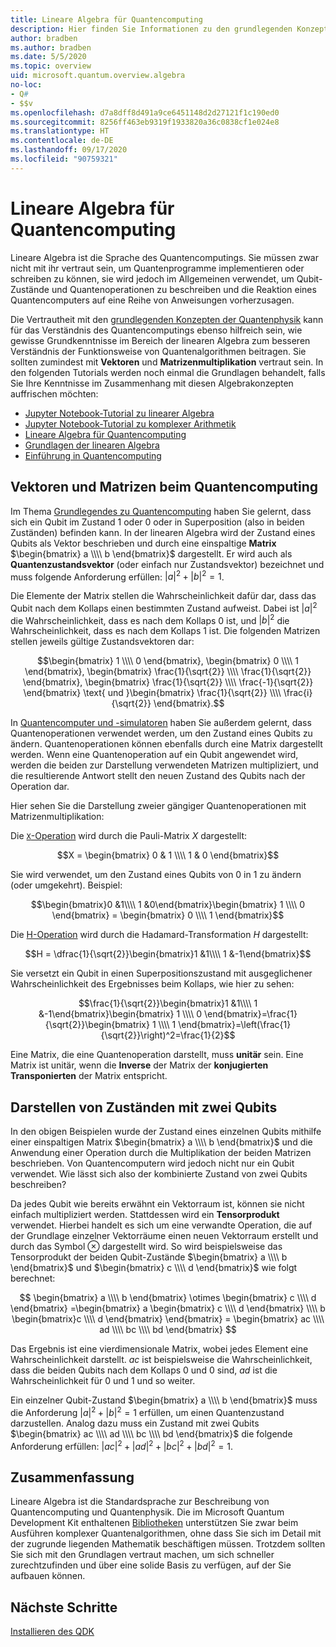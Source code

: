 ```yaml
---
title: Lineare Algebra für Quantencomputing
description: Hier finden Sie Informationen zu den grundlegenden Konzepten der linearen Algebra, die zum Verständnis des Quantencomputings benötigt werden.
author: bradben
ms.author: bradben
ms.date: 5/5/2020
ms.topic: overview
uid: microsoft.quantum.overview.algebra
no-loc:
- Q#
- $$v
ms.openlocfilehash: d7a8dff8d491a9ce6451148d2d27121f1c190ed0
ms.sourcegitcommit: 8256ff463eb9319f1933820a36c0838cf1e024e8
ms.translationtype: HT
ms.contentlocale: de-DE
ms.lasthandoff: 09/17/2020
ms.locfileid: "90759321"
---
```

# <a name="linear-algebra-for-quantum-computing"></a>Lineare Algebra für Quantencomputing

Lineare Algebra ist die Sprache des Quantencomputings. Sie müssen zwar nicht mit ihr vertraut sein, um Quantenprogramme implementieren oder schreiben zu können, sie wird jedoch im Allgemeinen verwendet, um Qubit-Zustände und Quantenoperationen zu beschreiben und die Reaktion eines Quantencomputers auf eine Reihe von Anweisungen vorherzusagen.

Die Vertrautheit mit den [grundlegenden Konzepten der Quantenphysik](xref:microsoft.quantum.overview.understanding) kann für das Verständnis des Quantencomputings ebenso hilfreich sein, wie gewisse Grundkenntnisse im Bereich der linearen Algebra zum besseren Verständnis der Funktionsweise von Quantenalgorithmen beitragen. Sie sollten zumindest mit **Vektoren** und **Matrizenmultiplikation** vertraut sein. In den folgenden Tutorials werden noch einmal die Grundlagen behandelt, falls Sie Ihre Kenntnisse im Zusammenhang mit diesen Algebrakonzepten auffrischen möchten:

- [Jupyter Notebook-Tutorial zu linearer Algebra](https://github.com/microsoft/QuantumKatas/tree/main/tutorials/LinearAlgebra)
- [Jupyter Notebook-Tutorial zu komplexer Arithmetik](https://github.com/microsoft/QuantumKatas/tree/main/tutorials/ComplexArithmetic)
- [Lineare Algebra für Quantencomputing](https://cds.cern.ch/record/1522001/files/978-1-4614-6336-8_BookBackMatter.pdf)
- [Grundlagen der linearen Algebra](https://www.math.ubc.ca/~carrell/NB.pdf)
- [Einführung in Quantencomputing](https://www.codeproject.com/Articles/5155638/Quantum-Computation-Primer-Part-1#exploring-quantum-superposition)

## <a name="vectors-and-matrices-in-quantum-computing"></a>Vektoren und Matrizen beim Quantencomputing

Im Thema [Grundlegendes zu Quantencomputing](xref:microsoft.quantum.overview.understanding) haben Sie gelernt, dass sich ein Qubit im Zustand 1 oder 0 oder in Superposition (also in beiden Zuständen) befinden kann. In der linearen Algebra wird der Zustand eines Qubits als Vektor beschrieben und durch eine einspaltige **Matrix** $\begin{bmatrix} a \\\\  b \end{bmatrix}$ dargestellt. Er wird auch als **Quantenzustandsvektor** (oder einfach nur Zustandsvektor) bezeichnet und muss folgende Anforderung erfüllen: $|a|^2 + |b|^2 = 1$.  

Die Elemente der Matrix stellen die Wahrscheinlichkeit dafür dar, dass das Qubit nach dem Kollaps einen bestimmten Zustand aufweist. Dabei ist $|a|^2$ die Wahrscheinlichkeit, dass es nach dem Kollaps 0 ist, und $|b|^2$ die Wahrscheinlichkeit, dass es nach dem Kollaps 1 ist. Die folgenden Matrizen stellen jeweils gültige Zustandsvektoren dar:

$$\begin{bmatrix} 1 \\\\  0 \end{bmatrix}, \begin{bmatrix} 0 \\\\  1 \end{bmatrix}, \begin{bmatrix} \frac{1}{\sqrt{2}} \\\\  \frac{1}{\sqrt{2}} \end{bmatrix}, \begin{bmatrix} \frac{1}{\sqrt{2}} \\\\  \frac{-1}{\sqrt{2}} \end{bmatrix} \text{ und }\begin{bmatrix} \frac{1}{\sqrt{2}} \\\\  \frac{i}{\sqrt{2}} \end{bmatrix}.$$

In [Quantencomputer und -simulatoren](xref:microsoft.quantum.overview.simulators) haben Sie außerdem gelernt, dass Quantenoperationen verwendet werden, um den Zustand eines Qubits zu ändern.  Quantenoperationen können ebenfalls durch eine Matrix dargestellt werden. Wenn eine Quantenoperation auf ein Qubit angewendet wird, werden die beiden zur Darstellung verwendeten Matrizen multipliziert, und die resultierende Antwort stellt den neuen Zustand des Qubits nach der Operation dar.  

Hier sehen Sie die Darstellung zweier gängiger Quantenoperationen mit Matrizenmultiplikation:


Die [`X`-Operation](xref:microsoft.quantum.intrinsic.x) wird durch die Pauli-Matrix $X$ dargestellt:

$$X = \begin{bmatrix} 0 & 1 \\\\ 1 & 0 \end{bmatrix}$$
    
Sie wird verwendet, um den Zustand eines Qubits von 0 in 1 zu ändern (oder umgekehrt). Beispiel:

$$\begin{bmatrix}0 &1\\\\ 1 &0\end{bmatrix}\begin{bmatrix} 1 \\\\  0 \end{bmatrix} = \begin{bmatrix} 0 \\\\  1 \end{bmatrix}$$

Die [H-Operation](xref:microsoft.quantum.intrinsic.h) wird durch die Hadamard-Transformation $H$ dargestellt:

$$H = \dfrac{1}{\sqrt{2}}\begin{bmatrix}1 &1\\\\ 1 &-1\end{bmatrix}$$

 Sie versetzt ein Qubit in einen Superpositionszustand mit ausgeglichener Wahrscheinlichkeit des Ergebnisses beim Kollaps, wie hier zu sehen:

$$\frac{1}{\sqrt{2}}\begin{bmatrix}1 &1\\\\ 1 &-1\end{bmatrix}\begin{bmatrix} 1 \\\\  0 \end{bmatrix}=\frac{1}{\sqrt{2}}\begin{bmatrix} 1 \\\\  1 \end{bmatrix}=\left(\frac{1}{\sqrt{2}}\right)^2=\frac{1}{2}$$

Eine Matrix, die eine Quantenoperation darstellt, muss **unitär** sein. Eine Matrix ist unitär, wenn die **Inverse** der Matrix der **konjugierten Transponierten** der Matrix entspricht.

## <a name="representing-two-qubit-states"></a>Darstellen von Zuständen mit zwei Qubits

In den obigen Beispielen wurde der Zustand eines einzelnen Qubits mithilfe einer einspaltigen Matrix $\begin{bmatrix} a \\\\  b \end{bmatrix}$ und die Anwendung einer Operation durch die Multiplikation der beiden Matrizen beschrieben. Von Quantencomputern wird jedoch nicht nur ein Qubit verwendet. Wie lässt sich also der kombinierte Zustand von zwei Qubits beschreiben? 

Da jedes Qubit wie bereits erwähnt ein Vektorraum ist, können sie nicht einfach multipliziert werden. Stattdessen wird ein **Tensorprodukt** verwendet. Hierbei handelt es sich um eine verwandte Operation, die auf der Grundlage einzelner Vektorräume einen neuen Vektorraum erstellt und durch das Symbol $\otimes$ dargestellt wird. So wird beispielsweise das Tensorprodukt der beiden Qubit-Zustände $\begin{bmatrix} a \\\\  b \end{bmatrix}$ und $\begin{bmatrix} c \\\\  d \end{bmatrix}$ wie folgt berechnet:

$$ \begin{bmatrix} a \\\\  b \end{bmatrix} \otimes \begin{bmatrix} c \\\\  d \end{bmatrix} =\begin{bmatrix} a \begin{bmatrix} c \\\\  d \end{bmatrix} \\\\ b \begin{bmatrix}c \\\\  d \end{bmatrix} \end{bmatrix} = \begin{bmatrix} ac \\\\  ad \\\\  bc \\\\  bd \end{bmatrix} $$

Das Ergebnis ist eine vierdimensionale Matrix, wobei jedes Element eine Wahrscheinlichkeit darstellt. $ac$ ist beispielsweise die Wahrscheinlichkeit, dass die beiden Qubits nach dem Kollaps 0 und 0 sind, $ad$ ist die Wahrscheinlichkeit für 0 und 1 und so weiter. 

Ein einzelner Qubit-Zustand $\begin{bmatrix} a \\\\  b \end{bmatrix}$ muss die Anforderung $|a|^2 + |b|^2 = 1$ erfüllen, um einen Quantenzustand darzustellen. Analog dazu muss ein Zustand mit zwei Qubits $\begin{bmatrix} ac \\\\  ad \\\\  bc \\\\  bd \end{bmatrix}$ die folgende Anforderung erfüllen: $|ac|^2 + |ad|^2 + |bc|^2+ |bd|^2 = 1$.

## <a name="summary"></a>Zusammenfassung

Lineare Algebra ist die Standardsprache zur Beschreibung von Quantencomputing und Quantenphysik. Die im Microsoft Quantum Development Kit enthaltenen [Bibliotheken](xref:microsoft.quantum.libraries) unterstützen Sie zwar beim Ausführen komplexer Quantenalgorithmen, ohne dass Sie sich im Detail mit der zugrunde liegenden Mathematik beschäftigen müssen. Trotzdem sollten Sie sich mit den Grundlagen vertraut machen, um sich schneller zurechtzufinden und über eine solide Basis zu verfügen, auf der Sie aufbauen können.

## <a name="next-steps"></a>Nächste Schritte

[Installieren des QDK](xref:microsoft.quantum.install)
